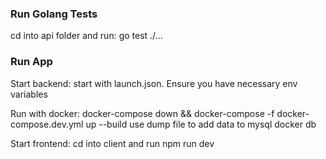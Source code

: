### Run Golang Tests

cd into api folder and run:
go test ./...

### Run App

Start backend:
start with launch.json. Ensure you have necessary env variables

Run with docker:
docker-compose down && docker-compose -f docker-compose.dev.yml up --build
use dump file to add data to mysql docker db

Start frontend:
cd into client and run npm run dev
